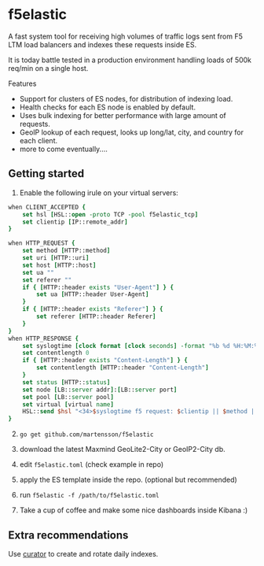 # f5elastic

A fast system tool for receiving high volumes of traffic logs sent from F5 LTM load balancers and indexes these requests inside ES.

It is today battle tested in a production environment handling loads of 500k req/min on a single host.

Features

* Support for clusters of ES nodes, for distribution of indexing load. 
* Health checks for each ES node is enabled by default.
* Uses bulk indexing for better performance with large amount of requests.
* GeoIP lookup of each request, looks up long/lat, city, and country for each client.
* more to come eventually....

## Getting started

1. Enable the following irule on your virtual servers:
```tcl
when CLIENT_ACCEPTED {
    set hsl [HSL::open -proto TCP -pool f5elastic_tcp]
    set clientip [IP::remote_addr]
}

when HTTP_REQUEST {
    set method [HTTP::method]
    set uri [HTTP::uri]
    set host [HTTP::host]
    set ua ""
    set referer ""
    if { [HTTP::header exists "User-Agent"] } {
        set ua [HTTP::header User-Agent]
    }
    if { [HTTP::header exists "Referer"] } {
        set referer [HTTP::header Referer]
    }
}
when HTTP_RESPONSE {
    set syslogtime [clock format [clock seconds] -format "%b %d %H:%M:%S"]
    set contentlength 0
    if { [HTTP::header exists "Content-Length"] } {
        set contentlength [HTTP::header "Content-Length"]
    }
    set status [HTTP::status]
    set node [LB::server addr]:[LB::server port]
    set pool [LB::server pool]
    set virtual [virtual name]
    HSL::send $hsl "<34>$syslogtime f5 request: $clientip || $method || $host || $uri || $status || $contentlength || $referer || $ua || $node || $pool || $virtual\n"
}
```

2. `go get github.com/martensson/f5elastic`

3. download the latest Maxmind GeoLite2-City or GeoIP2-City db.

4. edit `f5elastic.toml` (check example in repo)

5. apply the ES template inside the repo. (optional but recommended)

6. run `f5elastic -f /path/to/f5elastic.toml`

7. Take a cup of coffee and make some nice dashboards inside Kibana :)

## Extra recommendations

Use [curator](https://www.elastic.co/guide/en/elasticsearch/client/curator/current/index.html) to create and rotate daily indexes.
